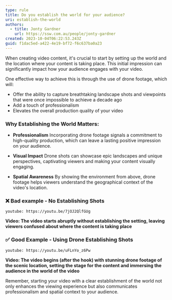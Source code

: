 ```yaml
---
type: rule
title: Do you establish the world for your audience?
uri: establish-the-world
authors:
  - title: Jonty Gardner
    url: https://ssw.com.au/people/jonty-gardner
created: 2023-10-04T06:22:53.243Z
guid: f1dac5ed-a422-4e19-bf72-f6c637ba0a23
---
```


When creating video content, it's crucial to start by setting up the world and the location where your content is taking place. This initial impression can significantly impact how your audience engages with your video. 

One effective way to achieve this is through the use of drone footage, which will:

* Offer the ability to capture breathtaking landscape shots and viewpoints that were once impossible to achieve a decade ago
* Add a touch of professionalism
* Elevates the overall production quality of your video

### Why Establishing the World Matters:

- **Professionalism** Incorporating drone footage signals a commitment to high-quality production, which can leave a lasting positive impression on your audience.

- **Visual Impact** Drone shots can showcase epic landscapes and unique perspectives, captivating viewers and making your content visually engaging.

- **Spatial Awareness** By showing the environment from above, drone footage helps viewers understand the geographical context of the video's location.

### ❌ Bad example - No Establishing Shots

`youtube: https://youtu.be/7jOJ2QlfGUg`

  **Video: The video starts abruptly without establishing the setting, leaving viewers confused about where the content is taking place**

### ✅ Good Example - Using Drone Establishing Shots

`youtube: https://youtu.be/uFLnYo_z6Pw`

  **Video: The video begins (after the hook) with stunning drone footage of the scenic location, setting the stage for the content and immersing the audience in the world of the video**

Remember, starting your video with a clear establishment of the world not only enhances the viewing experience but also communicates professionalism and spatial context to your audience.

